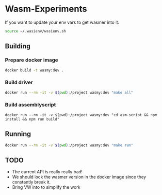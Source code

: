 # Wasm-Experiments

If you want to update your env vars to get wasmer into it:

```sh
source ~/.wasienv/wasienv.sh
```

## Building

### Prepare docker image

```sh
docker build -t wasmy:dev .
```

### Build driver
```sh
docker run --rm -it -v $(pwd):/project wasmy:dev "make all"
```

### Build assemblyscript

```
docker run --rm -it -v $(pwd):/project wasmy:dev "cd asm-script && npm install && npm run build"
```

## Running
```sh
docker run --rm -it -v $(pwd):/project wasmy:dev "make run"
```

## TODO

- The current API is really really bad!
- We should lock the wasmer version in the docker image since they constantly break it.
- Bring VW into to simplify the work
